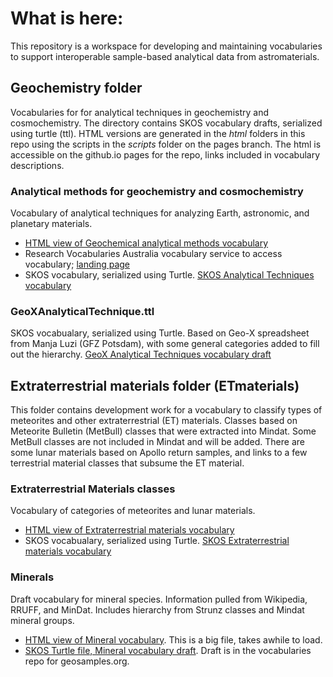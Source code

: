 

# What is here:
This repository is a workspace for developing and maintaining vocabularies to support interoperable sample-based analytical data from astromaterials. 

## Geochemistry folder
Vocabularies for for analytical techniques in geochemistry and cosmochemistry.  The directory contains SKOS vocabulary drafts, serialized using turtle (ttl). HTML versions are generated in the *html* folders in this repo using the scripts in the *scripts* folder on the pages branch.  The html is accessible on the github.io pages for the repo, links included in vocabulary descriptions.

### Analytical methods for geochemistry and cosmochemistry
Vocabulary of analytical techniques for analyzing Earth,  astronomic, and planetary materials. 
- [HTML view of Geochemical analytical methods vocabulary]( https://amds-ldeo.github.io/Vocabulary/geochemistry/html/GeochemAnalyticalMethod.html)
- Research Vocabularies Australia vocabulary service to access vocabulary; [landing page](https://vocabs.ardc.edu.au/viewById/650)
- SKOS vocabulary, serialized using Turtle. [SKOS Analytical Techniques vocabulary]( https://github.com/amds-ldeo/Vocabulary/blob/master/geochemistry/GeochemAnalyticalMethod.ttl)

### GeoXAnalyticalTechnique.ttl
SKOS vocabualary, serialized using Turtle. Based on Geo-X spreadsheet from Manja Luzi (GFZ Potsdam), with some general categories added to fill out the hierarchy. 
[GeoX Analytical Techniques vocabulary draft]( https://github.com/amds-ldeo/Vocabulary/blob/master/geochemistry/GeoXAnalyticalTechnique.ttl)

## Extraterrestrial materials folder (ETmaterials)

This folder contains development work for a vocabulary to classify types of meteorites and other extraterrestrial (ET) materials. Classes based on Meteorite Bulletin (MetBull) classes that were extracted into Mindat. Some MetBull classes are not included in Mindat and will be added. There are some lunar materials based on Apollo return samples, and links to a few terrestrial material classes that subsume the ET material.

### Extraterrestrial Materials classes
Vocabulary of categories of meteorites and lunar materials. 
- [HTML view of Extraterrestrial materials vocabulary]( https://amds-ldeo.github.io/Vocabulary/ETmaterials/html/ExtraterrestrialMaterialsMindat.html)
- SKOS vocabualary, serialized using Turtle. [SKOS Extraterrestrial materials vocabulary]( https://github.com/amds-ldeo/Vocabulary/blob/master/ETmaterials/ExtraterrestrialMaterialsMindat.ttl)

### Minerals
Draft vocabulary for mineral species. Information pulled from Wikipedia, RRUFF, and MinDat.  Includes hierarchy from Strunz classes and Mindat mineral groups. 
- [HTML view of Mineral vocabulary](https://geosamples.github.io/vocabularies/mineralSKOS.html).  This is a big file, takes awhile to load.
- [SKOS Turtle file, Mineral vocabulary draft](https://github.com/GeoSamples/vocabularies/blob/main/vocabulary/mineralSKOS.ttl).  Draft is in the vocabularies 
repo for geosamples.org. 
